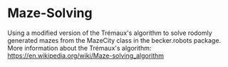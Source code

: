 # Maze-Solving
Using a modified version of the Trémaux's algorithm to solve rodomly generated mazes from the MazeCity class in the becker.robots package.
More information about the Trémaux's algorithm: https://en.wikipedia.org/wiki/Maze-solving_algorithm


